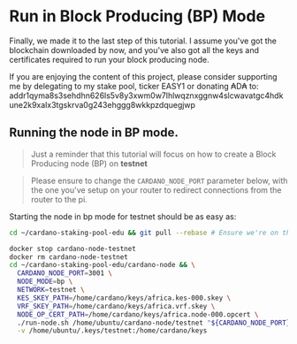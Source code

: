 # Run in Block Producing (BP) Mode

Finally, we made it to the last step of this tutorial. I assume you've got the blockchain downloaded by now,
and you've also got all the keys and certificates required to run your block producing node.

If you are enjoying the content of this project, please consider supporting me by delegating to my stake pool, ticker EASY1 or
donating ₳D₳ to: addr1qyma8s3sehdhn626ls5v8y3xwm0w7lhlwqznxggnw4slcwavatgc4hdkune2k9xalx3tgskrva0g243ehggg8wkkpzdquegjwp

## Running the node in BP mode.

> Just a reminder that this tutorial will focus on how to create a Block Producing node (BP) on **testnet**

> Please ensure to change the `CARDANO_NODE_PORT` parameter below, with the one you've setup on your router
> to redirect connections from the router to the pi.

Starting the node in bp mode for testnet should be as easy as:

```bash
cd ~/cardano-staking-pool-edu && git pull --rebase # Ensure we're on the latest version of the project

docker stop cardano-node-testnet
docker rm cardano-node-testnet
cd ~/cardano-staking-pool-edu/cardano-node && \
  CARDANO_NODE_PORT=3001 \
  NODE_MODE=bp \
  NETWORK=testnet \
  KES_SKEY_PATH=/home/cardano/keys/africa.kes-000.skey \
  VRF_SKEY_PATH=/home/cardano/keys/africa.vrf.skey \
  NODE_OP_CERT_PATH=/home/cardano/keys/africa.node-000.opcert \
  ./run-node.sh /home/ubuntu/cardano-node/testnet "${CARDANO_NODE_PORT}" --restart unless-stopped \
  -v /home/ubuntu/.keys/testnet:/home/cardano/keys
```

